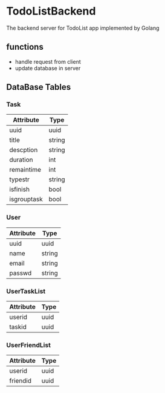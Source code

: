 # TodoListBackend
The backend server for TodoList app implemented by Golang

## functions
* handle request from client
* update database in server

## DataBase Tables
### Task

| Attribute | Type |
| --------- | ---- |
| uuid  | uuid |
| title | string |
| descption | string |
| duration | int |
| remaintime | int |
| typestr | string |
| isfinish | bool |
| isgrouptask | bool |

### User

| Attribute | Type |
| --------- | ---- |
| uuid | uuid |
| name | string |
| email | string |
| passwd | string |

### UserTaskList

| Attribute | Type |
| --------- | ---- |
| userid | uuid |
| taskid | uuid |

### UserFriendList

| Attribute | Type |
| --------- | ---- |
| userid | uuid |
| friendid| uuid |
